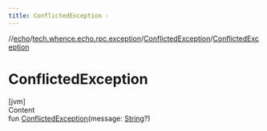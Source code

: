 ```yaml
---
title: ConflictedException -
---
```

//[echo](../../index.md)/[tech.whence.echo.rpc.exception](../index.md)/[ConflictedException](index.md)/[ConflictedException](-conflicted-exception.md)



# ConflictedException  
[jvm]  
Content  
fun [ConflictedException](-conflicted-exception.md)(message: [String](https://kotlinlang.org/api/latest/jvm/stdlib/kotlin/-string/index.html)?)  



